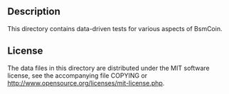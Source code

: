 Description
------------

This directory contains data-driven tests for various aspects of BsmCoin.

License
--------

The data files in this directory are distributed under the MIT software
license, see the accompanying file COPYING or
http://www.opensource.org/licenses/mit-license.php.

